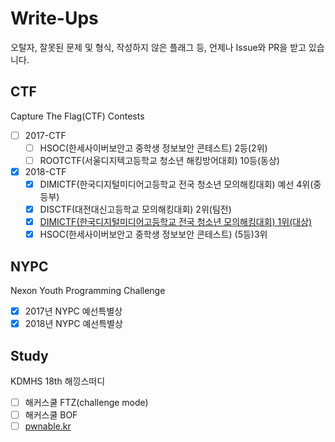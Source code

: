 # Write-Ups
오탈자, 잘못된 문제 및 형식, 작성하지 않은 플래그 등, 언제나 Issue와 PR을 받고 있습니다.

## CTF
Capture The Flag(CTF) Contests

- [ ] 2017-CTF
    - [ ] HSOC(한세사이버보안고 중학생 정보보안 콘테스트) 2등(2위)
    - [ ] ROOTCTF(서울디지텍고등학교 청소년 해킹방어대회) 10등(동상)
- [x] 2018-CTF
    - [x] DIMICTF(한국디지털미디어고등학교 전국 청소년 모의해킹대회) 예선 4위(중등부)
    - [x] DISCTF(대전대신고등학교 모의해킹대회) 2위(팀전)
    - [x] [DIMICTF(한국디지털미디어고등학교 전국 청소년 모의해킹대회) 1위(대상)](./CTF-2018/DIMICTF-finals#readme)
    - [x] HSOC(한세사이버보안고 중학생 정보보안 콘테스트) (5등)3위

## NYPC
Nexon Youth Programming Challenge

- [x] 2017년 NYPC 예선특별상
- [x] 2018년 NYPC 예선특별상

## Study
KDMHS 18th 해낑스떠디

- [ ] 해커스쿨 FTZ(challenge mode)
- [ ] 해커스쿨 BOF
- [ ] [pwnable.kr](http://pwnable.kr/)
